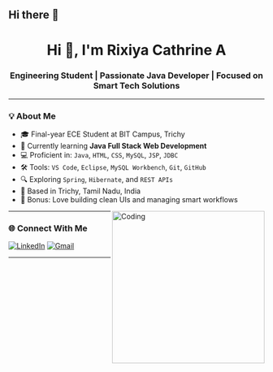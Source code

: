 ## Hi there 👋

<!--
**RIXIYACATHRINE/RIXIYACATHRINE** is a ✨ _special_ ✨ repository because its `README.md` (this file) appears on your GitHub profile.

Here are some ideas to get you started:

- 🔭 I’m currently working on ...
- 🌱 I’m currently learning ...
- 👯 I’m looking to collaborate on ...
- 🤔 I’m looking for help with ...
- 💬 Ask me about ...
- 📫 How to reach me: ...
- 😄 Pronouns: ...
- ⚡ Fun fact: ...
-->
<h1 align="center">Hi 👋, I'm Rixiya Cathrine A</h1>
<h3 align="center">Engineering Student | Passionate Java Developer | Focused on Smart Tech Solutions</h3>

---

### 💡 About Me

- 🎓 Final-year ECE Student at BIT Campus, Trichy  
- 🌱 Currently learning **Java Full Stack Web Development**  
- 💻 Proficient in: `Java`, `HTML`, `CSS`, `MySQL`, `JSP`, `JDBC`  
- 🛠 Tools: `VS Code`, `Eclipse`, `MySQL Workbench`, `Git`, `GitHub`  
- 🔍 Exploring `Spring`, `Hibernate`, and `REST APIs`  
- 📍 Based in Trichy, Tamil Nadu, India  
- 🎨 Bonus: Love building clean UIs and managing smart workflows  

<img align="right" alt="Coding" width="300" src="https://media.giphy.com/media/qgQUggAC3Pfv687qPC/giphy.gif">

---

### 🌐 Connect With Me

[![LinkedIn](https://img.shields.io/badge/-LinkedIn-0077B5?style=flat-square&logo=linkedin&logoColor=white)](https://www.linkedin.com/in/rixiyacathrine)
[![Gmail](https://img.shields.io/badge/-Gmail-D14836?style=flat-square&logo=gmail&logoColor=white)](mailto:Cathrinerixiya101@gmail.com)

---



